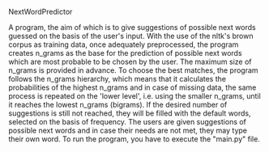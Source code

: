 NextWordPredictor

A program, the aim of which is to give suggestions of possible next words guessed on the basis of the user's input.
With the use of the nltk's brown corpus as training data, once adequately preprocessed, the program creates n_grams as the base for the prediction of possible next words which are most probable to be chosen by the user. 
The maximum size of n_grams is provided in advance. 
To choose the best matches, the program follows the n_grams hierarchy, which means that it calculates the probabilities of the highest n_grams and in case of missing data, the same process is repeated on the 'lower level', i.e. using the smaller n_grams, until it reaches the lowest n_grams (bigrams). 
If the desired number of suggestions is still not reached, they will be filled with the default words, selected on the basis of frequency.
The users are given suggestions of possible next words and in case their needs are not met, they may type their own word.
To run the program, you have to execute the "main.py" file.
